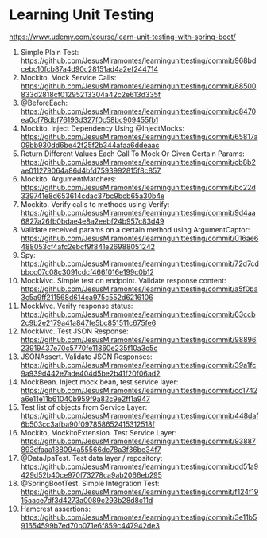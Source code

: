 # Learning Unit Testing

https://www.udemy.com/course/learn-unit-testing-with-spring-boot/

1. Simple Plain Test: https://github.com/JesusMiramontes/learningunittesting/commit/968bdcebc10fcb87a4d90c28151ad4a2ef244714
2. Mockito. Mock Service Calls: https://github.com/JesusMiramontes/learningunittesting/commit/88500833d2818cf01295213304a42c2e613d335f
3. @BeforeEach: https://github.com/JesusMiramontes/learningunittesting/commit/d8470ea0cf78dbf76193d327f0c58bc909455fb1
4. Mockito. Inject Dependency Using @InjectMocks: https://github.com/JesusMiramontes/learningunittesting/commit/65817a09bb930dd6be42f25f2b344afaa6ddeaac
5. Return Different Values Each Call To Mock Or Given Certain Params: https://github.com/JesusMiramontes/learningunittesting/commit/cb8b2ae011279064a86d4bfd7593992815f8c857
6. Mockito. ArgumentMatchers: https://github.com/JesusMiramontes/learningunittesting/commit/bc22d339741e8d653614cdac37bc9bcb65a30b4e
7. Mockito. Verify calls to methods using Verify: https://github.com/JesusMiramontes/learningunittesting/commit/9d4aa6827a26fb0bdae4e8a2eebf24b957c83d49
8. Validate received params on a certain method using ArgumentCaptor: https://github.com/JesusMiramontes/learningunittesting/commit/016ae6488053cf4afc2ebcf9f841e26988051242
9. Spy: https://github.com/JesusMiramontes/learningunittesting/commit/72d7cdbbcc07c08c3091cdcf466f016e199c0b12
10. MockMvc. Simple test on endpoint. Validate response content: https://github.com/JesusMiramontes/learningunittesting/commit/a5f0ba3c5a9ff211568d614ca975c552d6216106
11. MockMvc. Verify response status: https://github.com/JesusMiramontes/learningunittesting/commit/63ccb2c9b2e2179a41a847fe5bc851511c675fe6
12. MockMvc. Test JSON Response: https://github.com/JesusMiramontes/learningunittesting/commit/9889623919437e70c5770fe11860e235f10a3c5c
13. JSONAssert. Validate JSON Responses: https://github.com/JesusMiramontes/learningunittesting/commit/39a1fc9a939d442e7ade404d5be2b41f20f06ad2
14. MockBean. Inject mock bean, test service layer: https://github.com/JesusMiramontes/learningunittesting/commit/cc1742a6e11e11b61040b959f9a82c9e2ff1a947
15. Test list of objects from Service Layer: https://github.com/JesusMiramontes/learningunittesting/commit/448daf6b503cc3afba90f097858652415312518f
16. Mockito, MockitoExtension. Test Service Layer: https://github.com/JesusMiramontes/learningunittesting/commit/93887893dfaaa188094a55566dc78a3f36be34f7
17. @DataJpaTest. Test data layer / repository: https://github.com/JesusMiramontes/learningunittesting/commit/dd51a9429d52b40ce970f73278ca9ab2066eb295
18. @SpringBootTest. Simple Integration Test: https://github.com/JesusMiramontes/learningunittesting/commit/f124f1915aace7df3d4273a0089c293b28d8c11d
19. Hamcrest assertions: https://github.com/JesusMiramontes/learningunittesting/commit/3e11b591654599b7ed70b071e6f859c447942de3